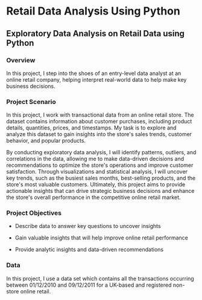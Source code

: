 # Retail Data Analysis Using Python
## Exploratory Data Analysis on Retail Data using Python

### Overview
In this project, I step into the shoes of an entry-level data analyst at an online retail company, helping interpret real-world data to help make key business decisions.

### Project Scenario

In this project, I work with transactional data from an online retail store. The dataset contains information about customer purchases, including product details, quantities, prices, and timestamps. My task is to explore and analyze this dataset to gain insights into the store's sales trends, customer behavior, and popular products. 

By conducting exploratory data analysis, I will identify patterns, outliers, and correlations in the data, allowing me to make data-driven decisions and recommendations to optimize the store's operations and improve customer satisfaction. Through visualizations and statistical analysis, I will uncover key trends, such as the busiest sales months, best-selling products, and the store's most valuable customers. Ultimately, this project aims to provide actionable insights that can drive strategic business decisions and enhance the store's overall performance in the competitive online retail market.

### Project Objectives

- Describe data to answer key questions to uncover insights

- Gain valuable insights that will help improve online retail performance

- Provide analytic insights and data-driven recommendations

### Data

In this project, I use a data set which contains all the transactions occurring between 01/12/2010 and 09/12/2011 for a UK-based and registered non-store online retail.




